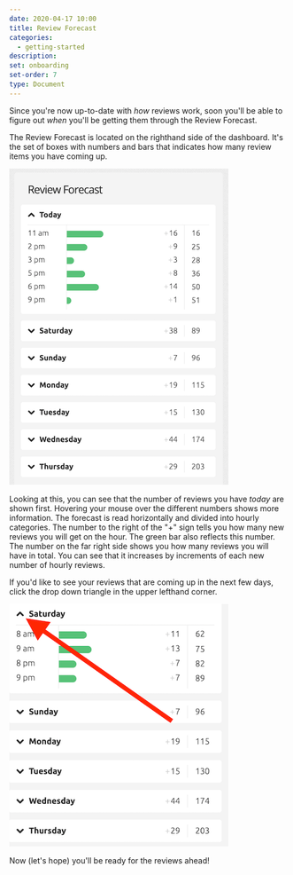 ```yaml
---
date: 2020-04-17 10:00
title: Review Forecast
categories:
  - getting-started
description:
set: onboarding
set-order: 7
type: Document
---
```


Since you're now up-to-date with *how* reviews work, soon you'll be able to figure out *when* you'll be getting them through the Review Forecast.

The Review Forecast is located on the righthand side of the dashboard. It's the set of boxes with numbers and bars that indicates how many review items you have coming up.

![WaniKani review forecast](/images/review-forecast.png)

Looking at this, you can see that the number of reviews you have *today* are shown first. Hovering your mouse over the different numbers shows more information. The forecast is read horizontally and divided into hourly categories. The number to the right of the "+" sign tells you how many new reviews you will get on the hour. The green bar also reflects this number. The number on the far right side shows you how many reviews you will have in total. You can see that it increases by increments of each new number of hourly reviews.

If you'd like to see your reviews that are coming up in the next few days, click the drop down triangle in the upper lefthand corner.

![WaniKani lessons button](/images/review-forecast-2.png)

Now (let's hope) you'll be ready for the reviews ahead!
